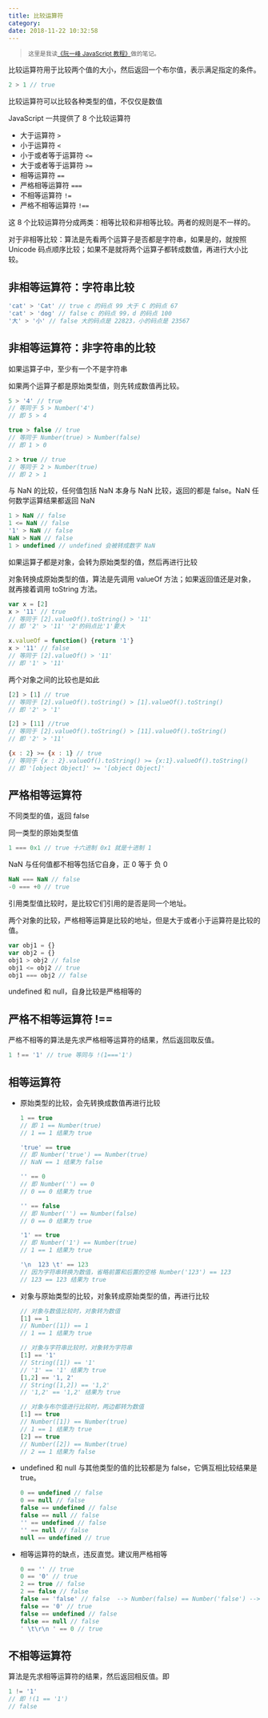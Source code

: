 ```yaml
---
title: 比较运算符
category:
date: 2018-11-22 10:32:58
---
```


> <sup>这里是我读[《阮一峰 JavaScript 教程》](https://wangdoc.com/javascript/)做的笔记。</sup>

比较运算符用于比较两个值的大小，然后返回一个布尔值，表示满足指定的条件。

```js
2 > 1 // true
```

比较运算符可以比较各种类型的值，不仅仅是数值

JavaScript 一共提供了 8 个比较运算符

- 大于运算符 `>`
- 小于运算符 `<`
- 小于或者等于运算符 `<=`
- 大于或者等于运算符 `>=`
- 相等运算符 `==`
- 严格相等运算符 `===`
- 不相等运算符 `!=`
- 严格不相等运算符 `!==`

这 8 个比较运算符分成两类：相等比较和非相等比较。两者的规则是不一样的。

对于非相等比较：算法是先看两个运算子是否都是字符串，如果是的，就按照 Unicode 码点顺序比较；如果不是就将两个运算子都转成数值，再进行大小比较。

## 非相等运算符：字符串比较

```js
'cat' > 'Cat' // true c 的码点 99 大于 C 的码点 67
'cat' > 'dog' // false c 的码点 99，d 的码点 100
'大' > '小' // false 大的码点是 22823，小的码点是 23567
```

## 非相等运算符：非字符串的比较

如果运算子中，至少有一个不是字符串

如果两个运算子都是原始类型值，则先转成数值再比较。

```js
5 > '4' // true
// 等同于 5 > Number('4')
// 即 5 > 4

true > false // true
// 等同于 Number(true) > Number(false)
// 即 1 > 0

2 > true // true
// 等同于 2 > Number(true)
// 即 2 > 1
```

与 NaN 的比较，任何值包括 NaN 本身与 NaN 比较，返回的都是 false。NaN 任何数学运算结果都返回 NaN

```js
1 > NaN // false
1 <= NaN // false
'1' > NaN // false
NaN > NaN // false
1 > undefined // undefined 会被转成数字 NaN
```

如果运算子都是对象，会转为原始类型的值，然后再进行比较

对象转换成原始类型的值，算法是先调用 valueOf 方法；如果返回值还是对象，就再接着调用 toString 方法。

```js
var x = [2]
x > '11' // true
// 等同于 [2].valueOf().toString() > '11'
// 即 '2' > '11' '2'的码点比'1'要大

x.valueOf = function() {return '1'}
x > '11' // false
// 等同于 [2].valueOf() > '11'
// 即 '1' > '11'
```

两个对象之间的比较也是如此

```js
[2] > [1] // true
// 等同于 [2].valueOf().toString() > [1].valueOf().toString()
// 即 '2' > '1'

[2] > [11] //true
// 等同于 [2].valueOf().toString() > [11].valueOf().toString()
// 即 '2' > '11'

{x : 2} >= {x : 1} // true
// 等同于 {x : 2}.valueOf().toString() >= {x:1}.valueOf().toString()
// 即 '[object Object]' >= '[object Object]'
```

## 严格相等运算符

不同类型的值，返回 false

同一类型的原始类型值

```js
1 === 0x1 // true 十六进制 0x1 就是十进制 1
```

NaN 与任何值都不相等包括它自身，正 0 等于 负 0

```js
NaN === NaN // false
-0 === +0 // true
```

引用类型值比较时，是比较它们引用的是否是同一个地址。

两个对象的比较，严格相等运算是比较的地址，但是大于或者小于运算符是比较的值。

```js
var obj1 = {}
var obj2 = {}
obj1 > obj2 // false
obj1 <= obj2 // true
obj1 === obj2 // false
```

undefined 和 null，自身比较是严格相等的

## 严格不相等运算符 !==

严格不相等的算法是先求严格相等运算符的结果，然后返回取反值。

```js
1 ！== '1' // true 等同与 !(1==='1')
```

## 相等运算符

- 原始类型的比较，会先转换成数值再进行比较

  ```js
  1 == true
  // 即 1 == Number(true) 
  // 1 == 1 结果为 true
  
  'true' == true
  // 即 Number('true') == Number(true) 
  // NaN == 1 结果为 false
  
  '' == 0
  // 即 Number('') == 0
  // 0 == 0 结果为 true
  
  '' == false
  // 即 Number('') == Number(false)
  // 0 == 0 结果为 true
  
  '1' == true
  // 即 Number('1') == Number(true)
  // 1 == 1 结果为 true
  
  '\n  123 \t' == 123
  // 因为字符串转换为数值，省略前置和后置的空格 Number('123') == 123
  // 123 == 123 结果为 true
  ```

- 对象与原始类型的比较，对象转成原始类型的值，再进行比较

  ```js
  // 对象与数值比较时，对象转为数值
  [1] == 1
  // Number([1]) == 1
  // 1 == 1 结果为 true
  
  // 对象与字符串比较时，对象转为字符串
  [1] == '1'
  // String([1]) == '1'
  // '1' == '1' 结果为 true
  [1,2] == '1, 2'
  // String([1,2]) == '1,2'
  // '1,2' == '1,2' 结果为 true
  
  // 对象与布尔值进行比较时，两边都转为数值
  [1] == true
  // Number([1]) == Number(true)
  // 1 == 1 结果为 true
  [2] == true
  // Number([2]) == Number(true)
  // 2 == 1 结果为 false
  ```

- undefined 和 null 与其他类型的值的比较都是为 false，它俩互相比较结果是 true。

  ```js
  0 == undefined // false
  0 == null // false
  false == undefined // false
  false == null // false
  '' == undefined // false
  '' == null // false
  null == undefined // true
  ```

- 相等运算符的缺点，违反直觉。建议用严格相等

  ```js
  0 == '' // true
  0 == '0' // true
  2 == true // false
  2 == false // false
  false == 'false' // false  --> Number(false) == Number('false') --> 0 == NaN --> false
  false == '0' // true
  false == undefined // false
  false == null // false
  ' \t\r\n ' == 0 // true
  ```


## 不相等运算符

算法是先求相等运算符的结果，然后返回相反值。即

```js
1 != '1'
// 即 !(1 == '1')
// false
```

